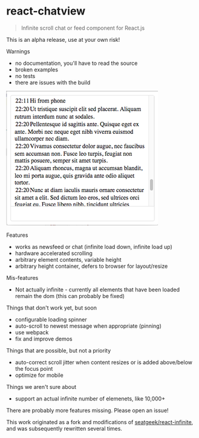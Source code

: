 react-chatview
==============

> Infinite scroll chat or feed component for React.js

This is an alpha release, use at your own risk!


Warnings
 * no documentation, you'll have to read the source
 * broken examples
 * no tests
 * there are issues with the build


[![Live Demo](screenshot.png?raw=true)](http://musician-peggy-71735.bitballoon.com/)


Features
 * works as newsfeed or chat (infinite load down, infinite load up)
 * hardware accelerated scrolling
 * arbitrary element contents, variable height
 * arbitrary height container, defers to browser for layout/resize


Mis-features
 * Not actually infinite - currently all elements that have been loaded remain the dom (this can probably be fixed)


Things that don't work yet, but soon
 * configurable loading spinner
 * auto-scroll to newest message when appropriate (pinning)
 * use webpack
 * fix and improve demos


Things that are possible, but not a priority
 * auto-correct scroll jitter when content resizes or is added above/below the focus point
 * optimize for mobile


Things we aren't sure about
 * support an actual infinite number of elemenets, like 10,000+


There are probably more features missing. Please open an issue!


This work originated as a fork and modifications of [seatgeek/react-infinite](https://github.com/seatgeek/react-infinite), and was subsequently rewritten several times.
